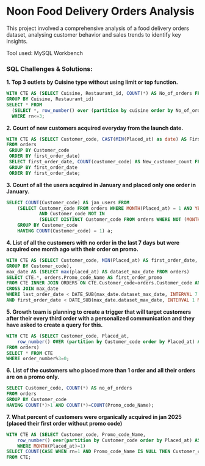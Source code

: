 # Noon Food Delivery Orders Analysis

This project involved a comprehensive analysis of a food delivery orders dataset, analysing customer behavior and sales trends to identify key insights. 

Tool used: MySQL Workbench

### SQL Challenges & Solutions:

**1. Top 3 outlets by Cuisine type without using limit or top function.**
```sql
WITH CTE AS (SELECT Cuisine, Restaurant_id, COUNT(*) AS No_of_orders FROM orders
GROUP BY Cuisine, Restaurant_id)
SELECT * FROM 
  (SELECT *, row_number() over (partition by cuisine order by No_of_orders desc) AS rn FROM CTE)a 
  WHERE rn<=3;
```
**2. Count of new customers acquired everyday from the launch date.**
```sql
WITH CTE AS (SELECT Customer_code, CAST(MIN(Placed_at) as date) AS First_order_date
FROM orders
 GROUP BY Customer_code
 ORDER BY first_order_date)
 SELECT first_order_date, COUNT(customer_code) AS New_customer_count FROM CTE
 GROUP BY first_order_date
 ORDER BY first_order_date;
 ```
**3. Count of all the users acquired in January and placed only one order in January.**
```sql
SELECT COUNT(Customer_code) AS jan_users FROM
    (SELECT Customer_code FROM orders WHERE MONTH(Placed_at) = 1 AND YEAR(Placed_at) = 2025
            AND Customer_code NOT IN 
            (SELECT DISTINCT Customer_code FROM orders WHERE NOT (MONTH(Placed_at) = 1 AND YEAR(Placed_at) = 2025))
    GROUP BY Customer_code
    HAVING COUNT(Customer_code) = 1) a;
```  
**4. List of all the customers with no order in the last 7 days but were acquired one month ago with their order on promo.**
```sql
WITH CTE AS (SELECT Customer_code, MIN(Placed_at) AS first_order_date, MAX(Placed_at) AS last_order_date FROM orders
GROUP BY Customer_code),
max_date AS (SELECT max(placed_at) AS dataset_max_date FROM orders)
SELECT CTE.*, orders.Promo_code_Name AS first_order_promo
FROM CTE INNER JOIN ORDERS ON CTE.Customer_code=orders.Customer_code AND CTE.first_order_date=orders.Placed_at 
CROSS JOIN max_date
WHERE last_order_date < DATE_SUB(max_date.dataset_max_date, INTERVAL 7 DAY) 
AND first_order_date < DATE_SUB(max_date.dataset_max_date, INTERVAL 1 MONTH) AND orders.Promo_code_Name IS NOT NULL;
```
**5. Growth team is planning to create a trigger that will target customers after their every third order with a personalized communication and they have asked to create a query for this.**
```sql
WITH CTE AS (SELECT Customer_code, Placed_at, 
	row_number() OVER (partition by Customer_code order by Placed_at) AS order_number 
FROM orders)
SELECT * FROM CTE
WHERE order_number%3=0;
```
**6. List of the customers who placed more than 1 order and all their orders are on a promo only.**
```sql
SELECT Customer_code, COUNT(*) AS no_of_orders 
FROM orders
GROUP BY Customer_code
HAVING COUNT(*)>1 AND COUNT(*)=COUNT(Promo_code_Name);
```
**7. What percent of customers were organically acquired in jan 2025 (placed their first order without promo code)**
```sql
WITH CTE AS (SELECT Customer_code, Promo_code_Name, 
    row_number() over(partition by Customer_code order by Placed_at) AS rn FROM orders
	WHERE MONTH(Placed_at)=1)
SELECT COUNT(CASE WHEN rn=1 AND Promo_code_Name IS NULL THEN Customer_code END)*100/COUNT(distinct Customer_code) AS organic_customers
FROM CTE;
```
